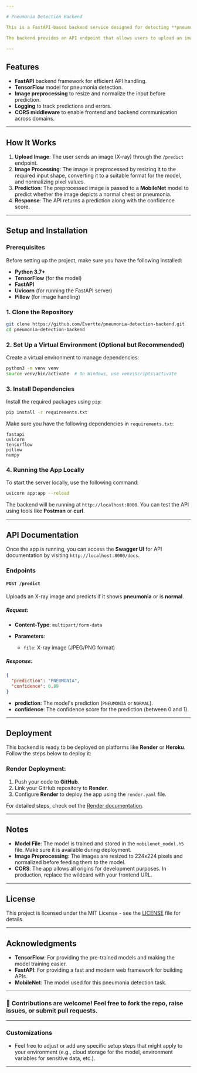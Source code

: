 ```yaml
---

# Pneumonia Detection Backend

This is a FastAPI-based backend service designed for detecting **pneumonia** from chest X-ray images using a **MobileNet model** trained on a dataset of X-ray images. The model classifies the X-ray images as either **normal** or showing **pneumonia**.

The backend provides an API endpoint that allows users to upload an image and receive a prediction based on the model's inference.

---
```


## Features

* **FastAPI** backend framework for efficient API handling.
* **TensorFlow** model for pneumonia detection.
* **Image preprocessing** to resize and normalize the input before prediction.
* **Logging** to track predictions and errors.
* **CORS middleware** to enable frontend and backend communication across domains.

---

## How It Works

1. **Upload Image**: The user sends an image (X-ray) through the `/predict` endpoint.
2. **Image Processing**: The image is preprocessed by resizing it to the required input shape, converting it to a suitable format for the model, and normalizing pixel values.
3. **Prediction**: The preprocessed image is passed to a **MobileNet** model to predict whether the image depicts a normal chest or pneumonia.
4. **Response**: The API returns a prediction along with the confidence score.

---

## Setup and Installation

### Prerequisites

Before setting up the project, make sure you have the following installed:

* **Python 3.7+**
* **TensorFlow** (for the model)
* **FastAPI**
* **Uvicorn** (for running the FastAPI server)
* **Pillow** (for image handling)

### 1. Clone the Repository

```bash
git clone https://github.com/Evertte/pneumonia-detection-backend.git
cd pneumonia-detection-backend
```

### 2. Set Up a Virtual Environment (Optional but Recommended)

Create a virtual environment to manage dependencies:

```bash
python3 -m venv venv
source venv/bin/activate  # On Windows, use venv\Scripts\activate
```

### 3. Install Dependencies

Install the required packages using `pip`:

```bash
pip install -r requirements.txt
```

Make sure you have the following dependencies in `requirements.txt`:

```plaintext
fastapi
uvicorn
tensorflow
pillow
numpy
```

### 4. Running the App Locally

To start the server locally, use the following command:

```bash
uvicorn app:app --reload
```

The backend will be running at `http://localhost:8000`. You can test the API using tools like **Postman** or **curl**.

---

## API Documentation

Once the app is running, you can access the **Swagger UI** for API documentation by visiting `http://localhost:8000/docs`.

### Endpoints

#### `POST /predict`

Uploads an X-ray image and predicts if it shows **pneumonia** or is **normal**.

##### Request:

* **Content-Type**: `multipart/form-data`
* **Parameters**:

  * `file`: X-ray image (JPEG/PNG format)

##### Response:

```json
{
  "prediction": "PNEUMONIA", 
  "confidence": 0.89
}
```

* **prediction**: The model's prediction (`PNEUMONIA` or `NORMAL`).
* **confidence**: The confidence score for the prediction (between 0 and 1).

---

## Deployment

This backend is ready to be deployed on platforms like **Render** or **Heroku**. Follow the steps below to deploy it:

### Render Deployment:

1. Push your code to **GitHub**.
2. Link your GitHub repository to **Render**.
3. Configure **Render** to deploy the app using the `render.yaml` file.

For detailed steps, check out the [Render documentation](https://render.com/docs).

---

## Notes

* **Model File**: The model is trained and stored in the `mobilenet_model.h5` file. Make sure it is available during deployment.
* **Image Preprocessing**: The images are resized to 224x224 pixels and normalized before feeding them to the model.
* **CORS**: The app allows all origins for development purposes. In production, replace the wildcard with your frontend URL.

---

## License

This project is licensed under the MIT License - see the [LICENSE](LICENSE) file for details.

---

## Acknowledgments

* **TensorFlow**: For providing the pre-trained models and making the model training easier.
* **FastAPI**: For providing a fast and modern web framework for building APIs.
* **MobileNet**: The model used for this pneumonia detection task.

---

### 🎉 **Contributions** are welcome! Feel free to fork the repo, raise issues, or submit pull requests.

---

### Customizations

* Feel free to adjust or add any specific setup steps that might apply to your environment (e.g., cloud storage for the model, environment variables for sensitive data, etc.).

---

